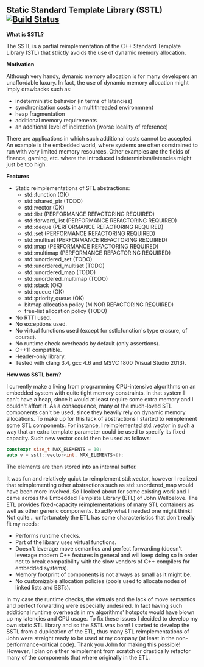 Static Standard Template Library (SSTL) [![Build Status](https://travis-ci.org/rukkal/static-stl.svg)](https://travis-ci.org/rukkal/static-stl)
-------------------------

**What is SSTL?**

The SSTL is a partial reimplementation of the C++ Standard Template Library (STL) that strictly avoids the use of dynamic memory allocation.

**Motivation**

Although very handy, dynamic memory allocation is for many developers an unaffordable luxury. In fact, the use of dynamic memory allocation might imply drawbacks such as:
- indeterministic behavior (in terms of latencies)
- synchronization costs in a multithreaded environmnent
- heap fragmentation
- additional memory requirements
- an additional level of indirection (worse locality of reference)

There are applications in which such additional costs cannot be accepted. An example is the embedded world, where systems are often constrained to run with very limited memory resources. Other examples are the fields of finance, gaming, etc. where the introduced indeterminism/latencies might just be too high.

**Features** 

- Static reimplementations of STL abstractions:
  - std::function (OK)
  - std::shared_ptr (TODO)
  - std::vector (OK)
  - std::list (PERFORMANCE REFACTORING REQUIRED)
  - std::forward_list (PERFORMANCE REFACTORING REQUIRED)
  - std::deque (PERFORMANCE REFACTORING REQUIRED)
  - std::set (PERFORMANCE REFACTORING REQUIRED)
  - std::multiset (PERFORMANCE REFACTORING REQUIRED)
  - std::map (PERFORMANCE REFACTORING REQUIRED)
  - std::multimap (PERFORMANCE REFACTORING REQUIRED)
  - std::unordered_set (TODO)
  - std::unordered_multiset (TODO)
  - std::unordered_map (TODO)
  - std::unordered_multimap (TODO)
  - std::stack (OK)
  - std::queue (OK)
  - std::priority_queue (OK)
  - bitmap allocation policy (MINOR REFACTORING REQUIRED)
  - free-list allocation policy (TODO)
- No RTTI used.
- No exceptions used.
- No virtual functions used (except for sstl::function's type erasure, of course).
- No runtime check overheads by default (only assertions).
- C++11 compatible.
- Header-only library.
- Tested with clang 3.4, gcc 4.6 and MSVC 1800 (Visual Studio 2013).

**How was SSTL born?**

I currently make a living from programming CPU-intensive algorithms on an embedded system with quite tight memory constraints. In that system I can't have a heap, since it would at least require some extra memory and I couldn't affort it. As a consequence, many of the much-loved STL components can't be used, since they heavily rely on dynamic memory allocations. To make up for this lack of abstractions I started to reimplement some STL components. For instance, I reimplemented std::vector in such a way that an extra template parameter could be used to specify its fixed capacity. Such new vector could then be used as follows:
```c++
constexpr size_t MAX_ELEMENTS = 10;
auto v = sstl::vector<int, MAX_ELEMENTS>{};
```
The elements are then stored into an internal buffer.

It was fun and relatively quick to reimplement std::vector, however I realized that reimplementing other abstractions such as std::unordered_map would have been more involved. So I looked about for some existing work and I came across the Embedded Template Library (ETL) of John Wellbelove. The ETL provides fixed-capacity reimplementations of many STL containers as well as other generic components. Exactly what I needed one might think! Not quite... unfortunately the ETL has some characteristics that don't really fit my needs:
- Performs runtime checks.
- Part of the library uses virtual functions.
- Doesn't leverage move semantics and perfect forwarding (doesn't leverage modern C++ features in general and will keep doing so in order not to break compatibility with the slow vendors of C++ compilers for embedded systems).
- Memory footprint of components is not always as small as it might be.
- No customizable allocation policies (pools used to allocate nodes of linked lists and BSTs).

In my case the runtime checks, the virtuals and the lack of move semantics and perfect forwarding were especially undesired. In fact having such additional runtime overheads in my algorithms' hotspots would have blown up my latencies and CPU usage. To fix these issues I decided to develop my own static STL library and so the SSTL was born! I started to develop the SSTL from a duplication of the ETL, thus many STL reimplementations of John were straight ready to be used at my company (at least in the non-performance-critical code). Thank you John for making this possible! However, I plan on either reimplement from scratch or drastically refactor many of the components that where originally in the ETL.
